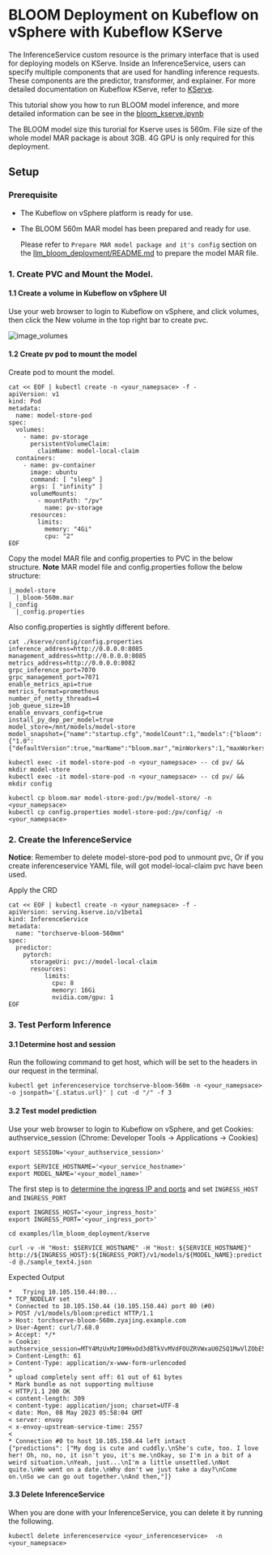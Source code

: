 # BLOOM Deployment on Kubeflow on vSphere with Kubeflow KServe

The InferenceService custom resource is the primary interface that is used for deploying models on KServe. Inside an InferenceService, users can specify multiple components that are used for handling inference requests. These components are the predictor, transformer, and explainer. For more detailed documentation on Kubeflow KServe, refer to [KServe](https://kserve.github.io/website/0.7/modelserving/data_plane/).

This tutorial show you how to run BLOOM model inference, and more detailed information can be see in the [bloom_kserve.ipynb](https://github.com/vmware/vSphere-machine-learning-extension/blob/main/examples/llm_bloom_deployment/kserve/bloom_kserve.ipynb)

The BLOOM model size this turorial for Kserve uses is 560m. File size of the whole model MAR package is about 3GB. 4G GPU is only required for this deployment.

## Setup

### Prerequisite

- The Kubeflow on vSphere platform is ready for use.

- The BLOOM 560m MAR model has been prepared and ready for use.

  Please refer to `Prepare MAR model package and it's config` section on the [llm_bloom_deployment/README.md](../README.md) to prepare the model MAR file.

### 1. Create PVC and Mount the Model.

#### 1.1 Create a volume in Kubeflow on vSphere UI

Use your web browser to login to Kubeflow on vSphere, and click volumes, then click the New volume in the top right bar to create pvc.

![image_volumes](./img/volumes.png)


#### 1.2 Create pv pod to mount the model

Create pod to mount the model.

```
cat << EOF | kubectl create -n <your_namepsace> -f -
apiVersion: v1
kind: Pod
metadata:
  name: model-store-pod
spec:
  volumes:
    - name: pv-storage
      persistentVolumeClaim:
        claimName: model-local-claim
  containers:
    - name: pv-container
      image: ubuntu
      command: [ "sleep" ]
      args: [ "infinity" ]
      volumeMounts:
        - mountPath: "/pv"
          name: pv-storage
      resources:
        limits:
          memory: "4Gi"
          cpu: "2"
EOF
```

Copy the model MAR file and config.properties to PVC in the below structure.
**Note**  MAR model file and config.properties follow the below structure:
```
|_model-store
  |_bloom-560m.mar
|_config
  |_config.properties
```

Also config.properties is sightly different before.

```
cat ./kserve/config/config.properties
inference_address=http://0.0.0.0:8085
management_address=http://0.0.0.0:8085
metrics_address=http://0.0.0.0:8082
grpc_inference_port=7070
grpc_management_port=7071
enable_metrics_api=true
metrics_format=prometheus
number_of_netty_threads=4
job_queue_size=10
enable_envvars_config=true
install_py_dep_per_model=true
model_store=/mnt/models/model-store
model_snapshot={"name":"startup.cfg","modelCount":1,"models":{"bloom":{"1.0":{"defaultVersion":true,"marName":"bloom.mar","minWorkers":1,"maxWorkers":5,"batchSize":1,"maxBatchDelay":5000,"responseTimeout":120}}}}
```

```
kubectl exec -it model-store-pod -n <your_namepsace> -- cd pv/ && mkdir model-store
kubectl exec -it model-store-pod -n <your_namepsace> -- cd pv/ && mkdir config

kubectl cp bloom.mar model-store-pod:/pv/model-store/ -n <your_namepsace>
kubectl cp config.properties model-store-pod:/pv/config/ -n <your_namepsace>
```


### 2. Create the InferenceService

**Notice**: Remember to delete model-store-pod pod to unmount pvc, Or if you create inferenceservice YAML file, will got model-local-claim pvc have been used.

Apply the CRD

```
cat << EOF | kubectl create -n <your_namepsace> -f -
apiVersion: serving.kserve.io/v1beta1
kind: InferenceService
metadata:
  name: "torchserve-bloom-560mm"
spec:
  predictor:
    pytorch:
      storageUri: pvc://model-local-claim
      resources:
          limits:
            cpu: 8
            memory: 16Gi
            nvidia.com/gpu: 1
EOF
```

### 3. Test Perform Inference

#### 3.1 Determine host and session

Run the following command to get host, which will be set to the headers in our request in the terminal.

```
kubectl get inferenceservice torchserve-bloom-560m -n <your_namepsace> -o jsonpath='{.status.url}' | cut -d "/" -f 3
```

#### 3.2 Test model prediction

Use your web browser to login to Kubeflow on vSphere, and get Cookies: authservice_session (Chrome: Developer Tools -> Applications -> Cookies)

```
export SESSION='<your_authservice_session>'
```

```
export SERVICE_HOSTNAME='<your_service_hostname>'
export MODEL_NAME='<your_model_name>'
```

The first step is to [determine the ingress IP and ports](https://kserve.github.io/website/0.10/get_started/first_isvc/#4-determine-the-ingress-ip-and-ports) and set ``INGRESS_HOST`` and ``INGRESS_PORT``

```
export INGRESS_HOST='<your_ingress_host>'
export INGRESS_PORT='<your_ingress_port>'
```

```
cd examples/llm_bloom_deployment/kserve

curl -v -H "Host: $SERVICE_HOSTNAME" -H "Host: ${SERVICE_HOSTNAME}" http://${INGRESS_HOST}:${INGRESS_PORT}/v1/models/${MODEL_NAME}:predict -d @./sample_text4.json
```

Expected Output

```
*   Trying 10.105.150.44:80...
* TCP_NODELAY set
* Connected to 10.105.150.44 (10.105.150.44) port 80 (#0)
> POST /v1/models/bloom:predict HTTP/1.1
> Host: torchserve-bloom-560m.zyajing.example.com
> User-Agent: curl/7.68.0
> Accept: */*
> Cookie: authservice_session=MTY4MzUxMzI0MHxOd3dBTkVvMVdFOUZRVWxaU0ZSQ1MwVlZObE5hTXpkUU4xaEJUMGxPUVZOU1ZFdFBSVkUyUlRSTk5sSkpWRkpKUkRJeVZVUTJRMUU9fLH0CcadTC6658xbIccfZBXOeqIngfq7fPEbQf3e4fO1
> Content-Length: 61
> Content-Type: application/x-www-form-urlencoded
>
* upload completely sent off: 61 out of 61 bytes
* Mark bundle as not supporting multiuse
< HTTP/1.1 200 OK
< content-length: 309
< content-type: application/json; charset=UTF-8
< date: Mon, 08 May 2023 05:58:04 GMT
< server: envoy
< x-envoy-upstream-service-time: 2557
<
* Connection #0 to host 10.105.150.44 left intact
{"predictions": ["My dog is cute and cuddly.\nShe's cute, too. I love her! Oh, no, no, it isn't you, it's me.\nOkay, so I'm in a bit of a weird situation.\nYeah, just...\nI'm a little unsettled.\nNot quite.\nWe went on a date.\nWhy don't we just take a day?\nCome on.\nSo we can go out together.\nAnd then,"]}
```

#### 3.3 Delete InferenceService

When you are done with your InferenceService, you can delete it by running the following.

```
kubectl delete inferenceservice <your_inferenceservice>  -n <your_namepsace>
```
